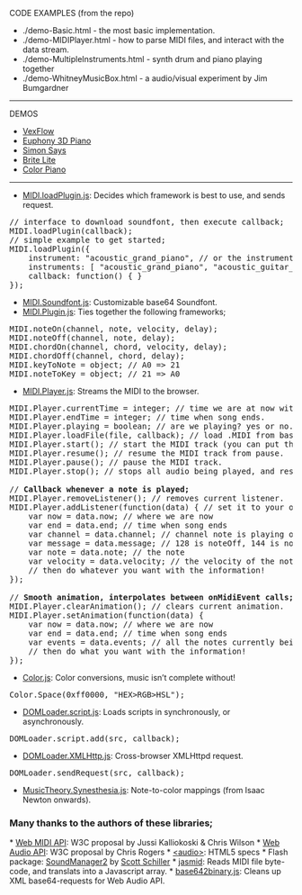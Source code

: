 CODE EXAMPLES (from the repo)

* ./demo-Basic.html - the most basic implementation.
* ./demo-MIDIPlayer.html - how to parse MIDI files, and interact with the data stream.
* ./demo-MultipleInstruments.html - synth drum and piano playing together
* ./demo-WhitneyMusicBox.html - a audio/visual experiment by Jim Bumgardner

-------------

DEMOS

* <a href="http://my.vexflow.com/articles/53">VexFlow</a>
* <a href="http://qiao.github.com/euphony/">Euphony 3D Piano</a>
* <a href="http://labs.uxmonk.com/simon-says/">Simon Says</a>
* <a href="http://labs.uxmonk.com/brite-lite/">Brite Lite</a>
* <a href="http://mudcu.be/piano/">Color Piano</a>

-------------

* <a href="./js/MIDI.loadPlugin.js">MIDI.loadPlugin.js</a>: Decides which framework is best to use, and sends request.

<pre>
// interface to download soundfont, then execute callback;
MIDI.loadPlugin(callback);
// simple example to get started;
MIDI.loadPlugin({
    instrument: "acoustic_grand_piano", // or the instrument code 1 (aka the default)
    instruments: [ "acoustic_grand_piano", "acoustic_guitar_nylon" ], // or multiple instruments
    callback: function() { }
});
</pre>

* <a href="./soundfont/soundfont-ogg.js">MIDI.Soundfont.js</a>: Customizable base64 Soundfont.
* <a href="./js/MIDI.Plugin.js">MIDI.Plugin.js</a>: Ties together the following frameworks;

<pre>
MIDI.noteOn(channel, note, velocity, delay);
MIDI.noteOff(channel, note, delay);
MIDI.chordOn(channel, chord, velocity, delay);
MIDI.chordOff(channel, chord, delay);
MIDI.keyToNote = object; // A0 => 21
MIDI.noteToKey = object; // 21 => A0
</pre>

* <a href="./js/MIDI.Player.js">MIDI.Player.js</a>: Streams the MIDI to the browser.

<pre>
MIDI.Player.currentTime = integer; // time we are at now within the song.
MIDI.Player.endTime = integer; // time when song ends.
MIDI.Player.playing = boolean; // are we playing? yes or no.
MIDI.Player.loadFile(file, callback); // load .MIDI from base64 or binary XML request.
MIDI.Player.start(); // start the MIDI track (you can put this in the loadFile callback)
MIDI.Player.resume(); // resume the MIDI track from pause.
MIDI.Player.pause(); // pause the MIDI track.
MIDI.Player.stop(); // stops all audio being played, and resets currentTime to 0.

// <b>Callback whenever a note is played;</b>
MIDI.Player.removeListener(); // removes current listener.
MIDI.Player.addListener(function(data) { // set it to your own function!
    var now = data.now; // where we are now
    var end = data.end; // time when song ends
    var channel = data.channel; // channel note is playing on
    var message = data.message; // 128 is noteOff, 144 is noteOn
    var note = data.note; // the note
    var velocity = data.velocity; // the velocity of the note
    // then do whatever you want with the information!
});

// <b>Smooth animation, interpolates between onMidiEvent calls;</b>
MIDI.Player.clearAnimation(); // clears current animation.
MIDI.Player.setAnimation(function(data) {
    var now = data.now; // where we are now
    var end = data.end; // time when song ends
    var events = data.events; // all the notes currently being processed
    // then do what you want with the information!
});</pre>

* <a href="./js/Color.js">Color.js</a>: Color conversions, music isn&rsquo;t complete without!
<pre>Color.Space(0xff0000, "HEX>RGB>HSL");</pre>
* <a href="./js/DOMLoader.script.js">DOMLoader.script.js</a>: Loads scripts in synchronously, or asynchronously.
<pre>DOMLoader.script.add(src, callback);</pre>
* <a href="./js/DOMLoader.XMLHttp.js">DOMLoader.XMLHttp.js</a>: Cross-browser XMLHttpd request.
<pre>DOMLoader.sendRequest(src, callback);</pre>
* <a href="./js/MusicTheory.Synesthesia.js">MusicTheory.Synesthesia.js</a>: Note-to-color mappings (from Isaac Newton onwards).
 <h3>Many thanks to the authors of these libraries;</h3>
* <a href="https://dvcs.w3.org/hg/audio/raw-file/tip/midi/specification.html">Web MIDI API</a>: W3C proposal by Jussi Kalliokoski & Chris Wilson
* <a href="https://dvcs.w3.org/hg/audio/raw-file/tip/webaudio/specification.html">Web Audio API</a>: W3C proposal by Chris Rogers
* <a href="http://dev.w3.org/html5/spec/Overview.html">&lt;audio&gt;</a>: HTML5 specs
* Flash package: <a href="http://www.schillmania.com/projects/soundmanager2/">SoundManager2</a> by <a href="http://schillmania.com">Scott Schiller</a>
* <a href="https://github.com/gasman/jasmid">jasmid</a>: Reads MIDI file byte-code, and translats into a Javascript array.
* <a href="http://blog.danguer.com/2011/10/24/base64-binary-decoding-in-javascript/">base642binary.js</a>: Cleans up XML base64-requests for Web Audio API.